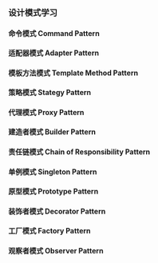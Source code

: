 ### 设计模式学习

#### 命令模式 Command Pattern

#### 适配器模式 Adapter Pattern

#### 模板方法模式 Template Method Pattern

#### 策略模式 Stategy Pattern

#### 代理模式 Proxy Pattern

#### 建造者模式 Builder Pattern

#### 责任链模式 Chain of Responsibility Pattern

#### 单例模式 Singleton Pattern

#### 原型模式 Prototype Pattern

#### 装饰者模式 Decorator Pattern

#### 工厂模式 Factory Pattern

#### 观察者模式 Observer Pattern
    